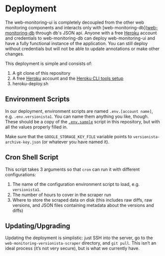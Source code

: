 # Deployment

The web-monitoring-ui is completely decoupled from the other web monitoring components and interacts only with [web-monitoring-db]([web-monitoring-db](https://github.com/edgi-govdata-archiving/web-monitoring-db) through db's JSON api. Anyone with a free [Heroku](www.heroku.com) account and credentials to web-monitoring-db can deploy web-monitoring-ui and have a fully functional instance of the application. You can still deploy without credentials but will not be able to update annotations or make other changes.

This deployment is simple and consists of:

1. A git clone of this repository
2. A free [Heroku](www.heroku.com) account and the [Heroku CLI tools setup](https://devcenter.heroku.com/articles/heroku-cli)
3. heroku-deploy.sh

## Environment Scripts

In our deployment, environment scripts are named `.env.[account name]`, e.g. `.env.versionista1`. You can name them anything you like, though. These should be a copy of the [`.env.sample`](https://github.com/edgi-govdata-archiving/web-monitoring-versionista-scraper/blob/master/.env.sample) script in this repository, but with all the values properly filled in.

Make sure that the `GOOGLE_STORAGE_KEY_FILE` variable points to `versionista-archive-key.json` (or whatever you have named it).


## Cron Shell Script

This script takes 3 arguments so that `cron` can run it with different configurations:

1. The name of the configuration environment script to load, e.g. `versionista1`.
2. The number of hours to cover in the scraper run
3. Where to store the scraped data on disk (this includes raw diffs, raw versions, and JSON files containing metadata about the versions and diffs)

## Updating/Upgrading

Updating the deployment is simplistic: just SSH into the server, go to the `web-monitoring-versionista-scraper` directory, and `git pull`. This isn’t an ideal process (it’s not very secure), but is what we currently have.
